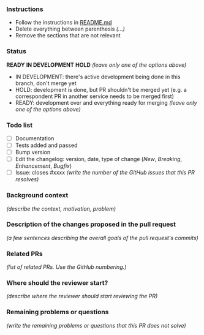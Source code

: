 ### Instructions
- Follow the instructions in [README.md](../blob/master/README.md)
- Delete everything between parenthesis _(...)_
- Remove the sections that are not relevant

### Status
**READY**
**IN DEVELOPMENT**
**HOLD**
_(leave only one of the options above)_
- IN DEVELOPMENT: there's active development being done in this branch, don't merge yet
- HOLD: development is done, but PR shouldn't be merged yet (e.g. a correspondent PR in another service needs to be merged first)
- READY: development over and everything ready for merging
_(leave only one of the options above)_

### Todo list
- [ ] Documentation
- [ ] Tests added and passed
- [ ] Bump version
- [ ] Edit the changelog: version, date, type of change (*New*, *Breaking*, *Enhancement*, *Bugfix*)
- [ ] Issue: closes #xxxx  _(write the number of the GitHub issues that this PR resolves)_

### Background context
_(describe the context, motivation, problem)_

### Description of the changes proposed in the pull request
_(a few sentences describing the overall goals of the pull request's commits)_

### Related PRs
_(list of related PRs. Use the GitHub numbering.)_

### Where should the reviewer start?
_(describe where the reviewer should start reviewing the PR)_

### Remaining problems or questions
_(write the remaining problems or questions that this PR does not solve)_
